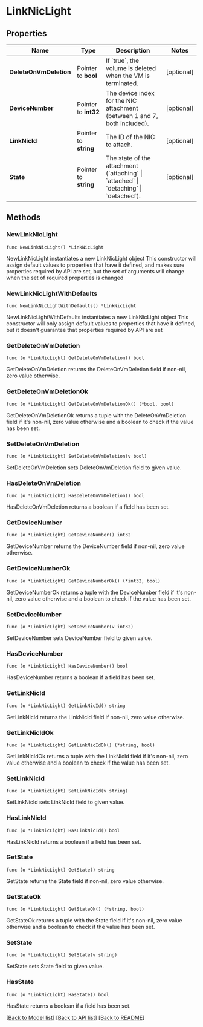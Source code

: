 # LinkNicLight

## Properties

Name | Type | Description | Notes
------------ | ------------- | ------------- | -------------
**DeleteOnVmDeletion** | Pointer to **bool** | If &#x60;true&#x60;, the volume is deleted when the VM is terminated. | [optional] 
**DeviceNumber** | Pointer to **int32** | The device index for the NIC attachment (between 1 and 7, both included). | [optional] 
**LinkNicId** | Pointer to **string** | The ID of the NIC to attach. | [optional] 
**State** | Pointer to **string** | The state of the attachment (&#x60;attaching&#x60; \\| &#x60;attached&#x60; \\| &#x60;detaching&#x60; \\| &#x60;detached&#x60;). | [optional] 

## Methods

### NewLinkNicLight

`func NewLinkNicLight() *LinkNicLight`

NewLinkNicLight instantiates a new LinkNicLight object
This constructor will assign default values to properties that have it defined,
and makes sure properties required by API are set, but the set of arguments
will change when the set of required properties is changed

### NewLinkNicLightWithDefaults

`func NewLinkNicLightWithDefaults() *LinkNicLight`

NewLinkNicLightWithDefaults instantiates a new LinkNicLight object
This constructor will only assign default values to properties that have it defined,
but it doesn't guarantee that properties required by API are set

### GetDeleteOnVmDeletion

`func (o *LinkNicLight) GetDeleteOnVmDeletion() bool`

GetDeleteOnVmDeletion returns the DeleteOnVmDeletion field if non-nil, zero value otherwise.

### GetDeleteOnVmDeletionOk

`func (o *LinkNicLight) GetDeleteOnVmDeletionOk() (*bool, bool)`

GetDeleteOnVmDeletionOk returns a tuple with the DeleteOnVmDeletion field if it's non-nil, zero value otherwise
and a boolean to check if the value has been set.

### SetDeleteOnVmDeletion

`func (o *LinkNicLight) SetDeleteOnVmDeletion(v bool)`

SetDeleteOnVmDeletion sets DeleteOnVmDeletion field to given value.

### HasDeleteOnVmDeletion

`func (o *LinkNicLight) HasDeleteOnVmDeletion() bool`

HasDeleteOnVmDeletion returns a boolean if a field has been set.

### GetDeviceNumber

`func (o *LinkNicLight) GetDeviceNumber() int32`

GetDeviceNumber returns the DeviceNumber field if non-nil, zero value otherwise.

### GetDeviceNumberOk

`func (o *LinkNicLight) GetDeviceNumberOk() (*int32, bool)`

GetDeviceNumberOk returns a tuple with the DeviceNumber field if it's non-nil, zero value otherwise
and a boolean to check if the value has been set.

### SetDeviceNumber

`func (o *LinkNicLight) SetDeviceNumber(v int32)`

SetDeviceNumber sets DeviceNumber field to given value.

### HasDeviceNumber

`func (o *LinkNicLight) HasDeviceNumber() bool`

HasDeviceNumber returns a boolean if a field has been set.

### GetLinkNicId

`func (o *LinkNicLight) GetLinkNicId() string`

GetLinkNicId returns the LinkNicId field if non-nil, zero value otherwise.

### GetLinkNicIdOk

`func (o *LinkNicLight) GetLinkNicIdOk() (*string, bool)`

GetLinkNicIdOk returns a tuple with the LinkNicId field if it's non-nil, zero value otherwise
and a boolean to check if the value has been set.

### SetLinkNicId

`func (o *LinkNicLight) SetLinkNicId(v string)`

SetLinkNicId sets LinkNicId field to given value.

### HasLinkNicId

`func (o *LinkNicLight) HasLinkNicId() bool`

HasLinkNicId returns a boolean if a field has been set.

### GetState

`func (o *LinkNicLight) GetState() string`

GetState returns the State field if non-nil, zero value otherwise.

### GetStateOk

`func (o *LinkNicLight) GetStateOk() (*string, bool)`

GetStateOk returns a tuple with the State field if it's non-nil, zero value otherwise
and a boolean to check if the value has been set.

### SetState

`func (o *LinkNicLight) SetState(v string)`

SetState sets State field to given value.

### HasState

`func (o *LinkNicLight) HasState() bool`

HasState returns a boolean if a field has been set.


[[Back to Model list]](../README.md#documentation-for-models) [[Back to API list]](../README.md#documentation-for-api-endpoints) [[Back to README]](../README.md)


